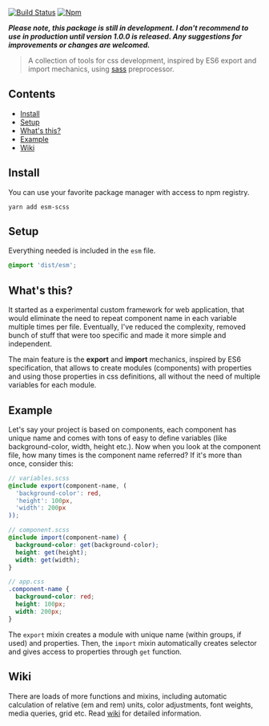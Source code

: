 [![Build Status](https://img.shields.io/travis/Eterion/esm-scss/master.svg?style=flat-square)](https://travis-ci.org/Eterion/esm-scss)
[![Npm](https://img.shields.io/npm/v/esm-scss.svg?style=flat-square)](https://www.npmjs.com/package/esm-scss)

**_Please note, this package is still in development. I don't recommend to use in production until version 1.0.0 is released. Any suggestions for improvements or changes are welcomed._**

> A collection of tools for css development, inspired by ES6 export and import mechanics, using [sass](http://sass-lang.com/) preprocessor.

## Contents

* [Install](#install)
* [Setup](#setup)
* [What's this?](#whats-this)
* [Example](#example)
* [Wiki](https://github.com/Eterion/esm-scss/wiki)

## Install

You can use your favorite package manager with access to npm registry.

```
yarn add esm-scss
```

## Setup

Everything needed is included in the `esm` file.

```scss
@import 'dist/esm';
```

## What's this?

It started as a experimental custom framework for web application, that would eliminate the need to repeat component name in each variable multiple times per file. Eventually, I've reduced the complexity, removed bunch of stuff that were too specific and made it more simple and independent.

The main feature is the **export** and **import** mechanics, inspired by ES6 specification, that allows to create modules (components) with properties and using those properties in css definitions, all without the need of multiple variables for each module.

## Example

Let's say your project is based on components, each component has unique name and comes with tons of easy to define variables (like background-color, width, height etc.). Now when you look at the component file, how many times is the component name referred? If it's more than once, consider this:

```scss
// variables.scss
@include export(component-name, (
  'background-color': red,
  'height': 100px,
  'width': 200px
));

// component.scss
@include import(component-name) {
  background-color: get(background-color);
  height: get(height);
  width: get(width);
}

// app.css
.component-name {
  background-color: red;
  height: 100px;
  width: 200px;
}
```

The `export` mixin creates a module with unique name (within groups, if used) and properties. Then, the `import` mixin automatically creates selector and gives access to properties through `get` function.

## Wiki

There are loads of more functions and mixins, including automatic calculation of relative (em and rem) units, color adjustments, font weights, media queries, grid etc. Read [wiki](https://github.com/Eterion/esm-scss/wiki) for detailed information.
